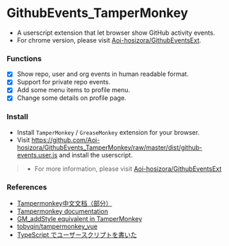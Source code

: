 # GithubEvents_TamperMonkey

+ A userscript extension that let browser show GitHub activity events.
+ For chrome version, please visit [Aoi-hosizora/GithubEventsExt](https://github.com/Aoi-hosizora/GithubEventsExt).

### Functions

+ [x] Show repo, user and org events in human readable format.
+ [x] Support for private repo events.
+ [x] Add some menu items to profile menu.
+ [x] Change some details on profile page.

### Install

+ Install `TamperMonkey` / `GreaseMonkey` extension for your browser.
+ Visit https://github.com/Aoi-hosizora/GithubEvents_TamperMonkey/raw/master/dist/github-events.user.js and install the userscript.
> + For more information, please visit [Aoi-hosizora/GithubEventsExt](https://github.com/Aoi-hosizora/GithubEventsExt)

### References

+ [Tampermonkey中文文档（部分）](https://blog.csdn.net/abc45628/article/details/53919135)
+ [Tampermonkey documentation](https://www.tampermonkey.net/documentation.php)
+ [GM_addStyle equivalent in TamperMonkey](https://stackoverflow.com/questions/23683439/gm-addstyle-equivalent-in-tampermonkey)
+ [tobyqin/tampermonkey_vue](https://github.com/tobyqin/tampermonkey_vue)
+ [TypeScript でユーザースクリプトを書いた](http://kotas.hatenablog.jp/entry/2013/10/27/212037)
